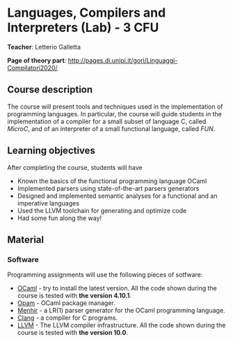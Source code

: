 # Languages, Compilers and Interpreters (Lab) - 3 CFU
**Teacher**: Letterio Galletta

**Page of theory part**: http://pages.di.unipi.it/gori/Linguaggi-Compilatori2020/

## Course description
The course will present tools and techniques used in the implementation of programming languages. 
In particular, the course will guide students in the implementation of a compiler for a small 
subset of language C, called *MicroC*, and of an interpreter of a small functional language, called *FUN*. 


## Learning objectives

After completing the course, students will have  
* Known the basics of the functional programming language OCaml
* Implemented parsers using state-of-the-art parsers generators 
* Designed and implemented semantic analyses for a functional and an imperative languages
* Used the LLVM toolchain for generating and optimize code 
* Had some fun along the way! 


## Material
### Software
Programming assignments will use the following pieces of sotfware:
* [OCaml](https://ocaml.org/) - try to install the latest version. All the code shown during the course is tested with **the version 4.10.1**. 
* [Opam](https://opam.ocaml.org/) - OCaml package manager.
* [Menhir](http://gallium.inria.fr/~fpottier/menhir/) - a LR(1) parser generator for the OCaml programming language.
* [Clang](https://clang.llvm.org/) - a compiler for C programs.
* [LLVM](http://llvm.org/) - The LLVM compiler infrastructure. All the code shown during the course is tested with **the version 10.0**.
